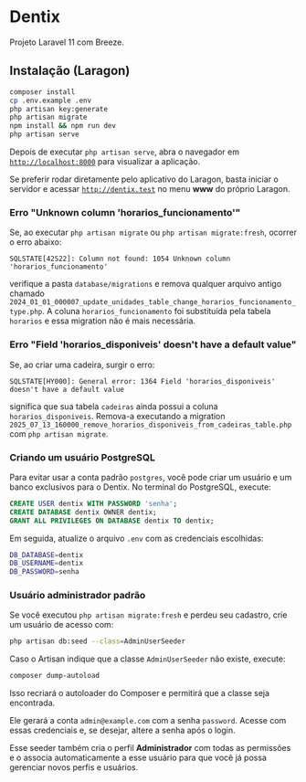 # Dentix

Projeto Laravel 11 com Breeze.

## Instalação (Laragon)

```bash
composer install
cp .env.example .env
php artisan key:generate
php artisan migrate
npm install && npm run dev
php artisan serve
```

Depois de executar `php artisan serve`, abra o navegador em
[`http://localhost:8000`](http://localhost:8000) para visualizar a aplicação.

Se preferir rodar diretamente pelo aplicativo do Laragon, basta iniciar o
servidor e acessar [`http://dentix.test`](http://dentix.test) no menu **www** do
próprio Laragon.

### Erro "Unknown column 'horarios_funcionamento'"

Se, ao executar `php artisan migrate` ou `php artisan migrate:fresh`, ocorrer o
erro abaixo:

```
SQLSTATE[42S22]: Column not found: 1054 Unknown column 'horarios_funcionamento'
```

verifique a pasta `database/migrations` e remova qualquer arquivo antigo chamado
`2024_01_01_000007_update_unidades_table_change_horarios_funcionamento_type.php`.
A coluna `horarios_funcionamento` foi substituída pela tabela `horarios` e essa
migration não é mais necessária.

### Erro "Field 'horarios_disponiveis' doesn't have a default value"

Se, ao criar uma cadeira, surgir o erro:

```
SQLSTATE[HY000]: General error: 1364 Field 'horarios_disponiveis' doesn't have a default value
```

significa que sua tabela `cadeiras` ainda possui a coluna `horarios_disponiveis`. Remova-a executando a migration
`2025_07_13_160000_remove_horarios_disponiveis_from_cadeiras_table.php` com `php artisan migrate`.

### Criando um usuário PostgreSQL

Para evitar usar a conta padrão `postgres`, você pode criar um usuário e um banco exclusivos para o Dentix. No terminal do PostgreSQL, execute:

```sql
CREATE USER dentix WITH PASSWORD 'senha';
CREATE DATABASE dentix OWNER dentix;
GRANT ALL PRIVILEGES ON DATABASE dentix TO dentix;
```

Em seguida, atualize o arquivo `.env` com as credenciais escolhidas:

```bash
DB_DATABASE=dentix
DB_USERNAME=dentix
DB_PASSWORD=senha
```

### Usuário administrador padrão

Se você executou `php artisan migrate:fresh` e perdeu seu cadastro, crie um usuário de acesso com:

```bash
php artisan db:seed --class=AdminUserSeeder
```


Caso o Artisan indique que a classe `AdminUserSeeder` não existe, execute:

```bash
composer dump-autoload
```

Isso recriará o autoloader do Composer e permitirá que a classe seja encontrada.

Ele gerará a conta `admin@example.com` com a senha `password`. Acesse com essas
credenciais e, se desejar, altere a senha após o login.

Esse seeder também cria o perfil **Administrador** com todas as permissões e o
associa automaticamente a esse usuário para que você já possa gerenciar novos
perfis e usuários.


